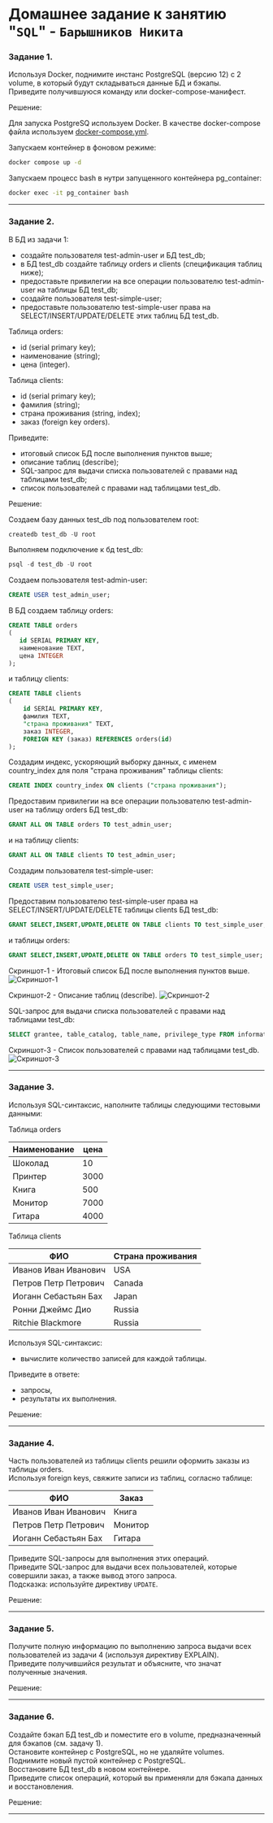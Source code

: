 # Домашнее задание к занятию "`SQL`" - `Барышников Никита`


### Задание 1. 

Используя Docker, поднимите инстанс PostgreSQL (версию 12) c 2 volume, в который будут складываться данные БД и бэкапы.  
Приведите получившуюся команду или docker-compose-манифест.

Решение:

Для запуска PostgreSQ используем Docker. В качестве docker-compose файла используем [docker-compose.yml](./config/docker-compose.yml).

Запускаем контейнер в фоновом режиме:  
```bash
docker compose up -d
```

Запускаем процесс bash в нутри запущенного контейнера pg_container:  
```bash
docker exec -it pg_container bash
```

---

### Задание 2.

В БД из задачи 1:
- создайте пользователя test-admin-user и БД test_db;
- в БД test_db создайте таблицу orders и clients (спeцификация таблиц ниже);
- предоставьте привилегии на все операции пользователю test-admin-user на таблицы БД test_db;
- создайте пользователя test-simple-user;
- предоставьте пользователю test-simple-user права на SELECT/INSERT/UPDATE/DELETE этих таблиц БД test_db.

Таблица orders:
- id (serial primary key);
- наименование (string);
- цена (integer).

Таблица clients:
- id (serial primary key);
- фамилия (string);
- страна проживания (string, index);
- заказ (foreign key orders).

Приведите:
- итоговый список БД после выполнения пунктов выше;
- описание таблиц (describe);
- SQL-запрос для выдачи списка пользователей с правами над таблицами test_db;
- список пользователей с правами над таблицами test_db.

Решение:

Создаем базу данных test_db под пользователем root:  
```sql
createdb test_db -U root
```

Выполняем подключение к бд test_db:  
```sql
psql -d test_db -U root
```

Создаем пользователя test-admin-user:  
```sql
CREATE USER test_admin_user;
```

В БД создаем таблицу orders:  
```sql
CREATE TABLE orders
(
   id SERIAL PRIMARY KEY,
   наименование TEXT,
   цена INTEGER
);
```
и таблицу clients:  
```sql
CREATE TABLE clients
(
    id SERIAL PRIMARY KEY,
    фамилия TEXT,
    "страна проживания" TEXT,
    заказ INTEGER,
    FOREIGN KEY (заказ) REFERENCES orders(id)
);
```

Создадим индекс, ускоряющий выборку данных, с именем country_index для поля "страна проживания" таблицы clients:  
```sql
CREATE INDEX country_index ON clients ("страна проживания");
```

Предоставим привилегии на все операции пользователю test-admin-user на таблицу orders БД test_db:  
```sql
GRANT ALL ON TABLE orders TO test_admin_user;
```
и на таблицу clients:  
```sql
GRANT ALL ON TABLE clients TO test_admin_user;
```

Создадим пользователя test-simple-user:  
```sql
CREATE USER test_simple_user;
```

Предоставим пользователю test-simple-user права на SELECT/INSERT/UPDATE/DELETE таблицы clients БД test_db:  
```sql
GRANT SELECT,INSERT,UPDATE,DELETE ON TABLE clients TO test_simple_user;
```
и таблицы orders:  
```sql
GRANT SELECT,INSERT,UPDATE,DELETE ON TABLE orders TO test_simple_user;
```

Скриншот-1 - Итоговый список БД после выполнения пунктов выше.
![Скриншот-1](https://github.com/BaryshnikovNV/netology-devops/blob/db-02-sql/BD-DEV-9/db/15.2-db-02-sql/img/15.2.2.1_Итоговый_список_БД.png)

Скриншот-2 - Описание таблиц (describe).
![Скриншот-2](https://github.com/BaryshnikovNV/netology-devops/blob/db-02-sql/BD-DEV-9/db/15.2-db-02-sql/img/15.2.2.2_Описание_таблиц_(describe).png)

SQL-запрос для выдачи списка пользователей с правами над таблицами test_db:  
```sql
SELECT grantee, table_catalog, table_name, privilege_type FROM information_schema.table_privileges WHERE table_name IN ('orders','clients');
```

Скриншот-3 - Список пользователей с правами над таблицами test_db.
![Скриншот-3](https://github.com/BaryshnikovNV/netology-devops/blob/db-02-sql/BD-DEV-9/db/15.2-db-02-sql/img/15.2.2.3_Cписок_пользователей_с_правами_над_таблицами_test_db.png)

---

### Задание 3.

Используя SQL-синтаксис, наполните таблицы следующими тестовыми данными:

Таблица orders

|Наименование|цена|
|------------|----|
|Шоколад| 10 |
|Принтер| 3000 |
|Книга| 500 |
|Монитор| 7000|
|Гитара| 4000|

Таблица clients

|ФИО|Страна проживания|
|------------|----|
|Иванов Иван Иванович| USA |
|Петров Петр Петрович| Canada |
|Иоганн Себастьян Бах| Japan |
|Ронни Джеймс Дио| Russia|
|Ritchie Blackmore| Russia|

Используя SQL-синтаксис:
- вычислите количество записей для каждой таблицы.

Приведите в ответе:
- запросы,
- результаты их выполнения.

Решение:



---

### Задание 4.

Часть пользователей из таблицы clients решили оформить заказы из таблицы orders.  
Используя foreign keys, свяжите записи из таблиц, согласно таблице:

|ФИО|Заказ|
|------------|----|
|Иванов Иван Иванович| Книга |
|Петров Петр Петрович| Монитор |
|Иоганн Себастьян Бах| Гитара |

Приведите SQL-запросы для выполнения этих операций.  
Приведите SQL-запрос для выдачи всех пользователей, которые совершили заказ, а также вывод этого запроса.  
Подсказка: используйте директиву `UPDATE`.

Решение:



---

### Задание 5.

Получите полную информацию по выполнению запроса выдачи всех пользователей из задачи 4 (используя директиву EXPLAIN).  
Приведите получившийся результат и объясните, что значат полученные значения.

Решение:



---

### Задание 6.

Создайте бэкап БД test_db и поместите его в volume, предназначенный для бэкапов (см. задачу 1).  
Остановите контейнер с PostgreSQL, но не удаляйте volumes.  
Поднимите новый пустой контейнер с PostgreSQL.  
Восстановите БД test_db в новом контейнере.  
Приведите список операций, который вы применяли для бэкапа данных и восстановления.

Решение:



---